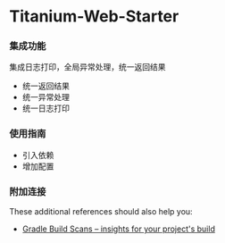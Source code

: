 # Titanium-Web-Starter

### 集成功能

集成日志打印，全局异常处理，统一返回结果

* 统一返回结果
* 统一异常处理
* 统一日志打印

### 使用指南

* 引入依赖
* 增加配置

### 附加连接

These additional references should also help you:

* [Gradle Build Scans – insights for your project's build](https://scans.gradle.com#gradle)

